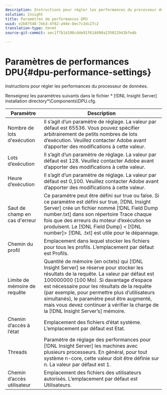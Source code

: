 ```yaml
---
description: Instructions pour régler les performances du processeur de données.
solution: Insight
title: Paramètres de performances DPU
uuid: e2b87548-7eb3-4f82-a94e-8ec7c3dc27c2
translation-type: tm+mt
source-git-commit: aec1f7b14198cdde91f61d490a235022943bfedb

---
```



# Paramètres de performances DPU{#dpu-performance-settings}

Instructions pour régler les performances du processeur de données.

Renseignez les paramètres suivants dans le fichier * [!DNL Insight Server] installation directory*\Components\DPU.cfg.

| Paramètre | Description |
|---|---|
| Nombre de lots d&#39;exécution | Il s’agit d’un paramètre de réglage. La valeur par défaut est 65536. Vous pouvez spécifier arbitrairement de petits nombres de lots d’exécution. Veuillez contacter Adobe avant d’apporter des modifications à cette valeur. |
| Lots d’exécution | Il s’agit d’un paramètre de réglage. La valeur par défaut est 128. Veuillez contacter Adobe avant d’apporter des modifications à cette valeur. |
| Heure d’exécution | Il s’agit d’un paramètre de réglage. La valeur par défaut est 0,100. Veuillez contacter Adobe avant d’apporter des modifications à cette valeur. |
| Saut de champ en cas d&#39;erreur | Ce paramètre peut être défini sur true ou false. Si ce paramètre est défini sur true, [!DNL Insight Server] crée un fichier nommé [!DNL Field Dump number.txt] dans son répertoire Trace chaque fois que des erreurs du moteur d’exécution se produisent. Le [!DNL Field Dump] &lt; [!DNL number]> [!DNL .txt] est utile pour le dépannage. |
| Chemin du profil | Emplacement dans lequel stocker les fichiers pour tous les profils. L’emplacement par défaut est Profils\. |
| Limite de mémoire de requête | Quantité de mémoire (en octets) qui [!DNL Insight Server] se réserve pour stocker les résultats de la requête. La valeur par défaut est 100000000 (100 Mo). Si davantage d’espace est nécessaire pour les résultats de la requête (par exemple, pour permettre plus d’utilisateurs simultanés), le paramètre peut être augmenté, mais vous devez continuer à vérifier la charge de la [!DNL Insight Server’s] mémoire. |
| Chemin d’accès à l’état | Emplacement des fichiers d’état système. L’emplacement par défaut est Etat\. |
| Threads | Paramètre de réglage des performances pour [!DNL Insight Server] les machines avec plusieurs processeurs. En général, pour tout système n-core, cette valeur doit être définie sur n. La valeur par défaut est 1. |
| Chemin d’accès utilisateur | Emplacement des fichiers des utilisateurs autorisés. L’emplacement par défaut est Utilisateurs\. |

